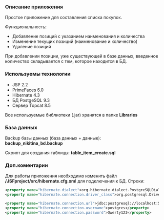 ### Описание приложения
Простое приложение для составления списка покупок.

Функциональность:
* Добавление позиций с указанием наименования и количества
* Изменение текущих позиций (наименование и количество)
* Удаление позиций

При добавлении позиции, уже существующей в базе данных, введенное количество складывается с тем, которое находится в БД.

### Используемы технологии
* JSP 2.2
* PrimeFaces 6.0
* Hibernate 4.3
* БД PostgeSQL 9.3
* Сервер Topcat 8.5

Все используемые библиотеки (.jar) хранятся в папке **Libraries**

### База данных
Backup базы данных (база данных + данные): **backup_nikitina_bd.backup**

Скрипт для создания таблицы: **table_item_create.sql**

### Доп.коментарии
Для работы приложения необходимо изменить файл **/JSFproject/src/hibernate.cfg.xml** для подключения к БД.
Строки:
```XML
<property name="hibernate.dialect">org.hibernate.dialect.PostgreSQLDialect</property>
<property name="hibernate.connection.driver_class">org.postgresql.Driver</property>

<property name="hibernate.connection.url">jdbc:postgresql://localhost:5432/ann_app</property>
<property name="hibernate.connection.username">postgres</property>
<property name="hibernate.connection.password">Qwerty123</property>
```
